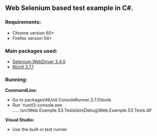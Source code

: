 ## Web Selenium based test example in C#.

### Requirements:
* Chrome version 60+
* Firefox version 54+

### Main packages used:
* [Selenium.WebDriver 3.4.0](http://docs.seleniumhq.org/)
* [NUnit 3.7.1](https://www.nunit.org/)

### Running:
<b>CommandLine:</b>

* Go to packages\NUnit.ConsoleRunner.3.7.0\tools
* Run 'nunit3-console.exe ..\..\..\src\Web.Example.S3.Tests\bin\Debug\Web.Example.S3.Tests.dll'

<b>Visual Studio:</b>

* Use the built-in test runner